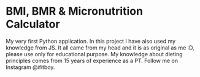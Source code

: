 # BMI, BMR & Micronutrition Calculator
My very first Python application.
In this project I have also used my knowledge from JS.
It all came from my head and it is as original as me :D, please use only for educational purpose.
My knowledge about dieting principles comes from 15 years of experience as a PT. 
Follow me on Instagram @ifitboy.

